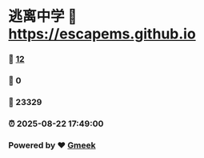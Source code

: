 # 逃离中学 :link: https://escapems.github.io 
### :page_facing_up: [12](https://escapems.github.io/tag.html) 
### :speech_balloon: 0 
### :hibiscus: 23329 
### :alarm_clock: 2025-08-22 17:49:00 
### Powered by :heart: [Gmeek](https://github.com/Meekdai/Gmeek)
